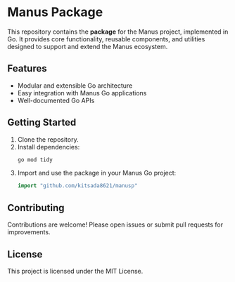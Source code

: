 # Manus Package

This repository contains the **package** for the Manus project, implemented in Go. It provides core functionality, reusable components, and utilities designed to support and extend the Manus ecosystem.

## Features

- Modular and extensible Go architecture
- Easy integration with Manus Go applications
- Well-documented Go APIs

## Getting Started

1. Clone the repository.
2. Install dependencies:
    ```bash
    go mod tidy
    ```
3. Import and use the package in your Manus Go project:
    ```go
    import "github.com/kitsada8621/manusp"
    ```

## Contributing

Contributions are welcome! Please open issues or submit pull requests for improvements.

## License

This project is licensed under the MIT License.